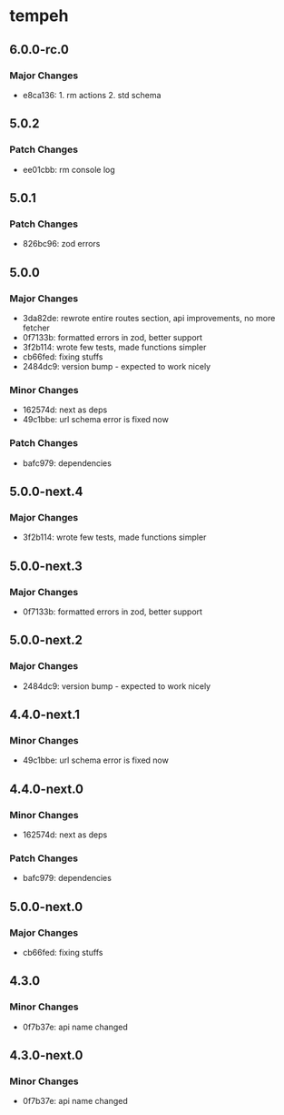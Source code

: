 # tempeh

## 6.0.0-rc.0

### Major Changes

- e8ca136: 1. rm actions 2. std schema

## 5.0.2

### Patch Changes

- ee01cbb: rm console log

## 5.0.1

### Patch Changes

- 826bc96: zod errors

## 5.0.0

### Major Changes

- 3da82de: rewrote entire routes section, api improvements, no more fetcher
- 0f7133b: formatted errors in zod, better support
- 3f2b114: wrote few tests, made functions simpler
- cb66fed: fixing stuffs
- 2484dc9: version bump - expected to work nicely

### Minor Changes

- 162574d: next as deps
- 49c1bbe: url schema error is fixed now

### Patch Changes

- bafc979: dependencies

## 5.0.0-next.4

### Major Changes

- 3f2b114: wrote few tests, made functions simpler

## 5.0.0-next.3

### Major Changes

- 0f7133b: formatted errors in zod, better support

## 5.0.0-next.2

### Major Changes

- 2484dc9: version bump - expected to work nicely

## 4.4.0-next.1

### Minor Changes

- 49c1bbe: url schema error is fixed now

## 4.4.0-next.0

### Minor Changes

- 162574d: next as deps

### Patch Changes

- bafc979: dependencies

## 5.0.0-next.0

### Major Changes

- cb66fed: fixing stuffs

## 4.3.0

### Minor Changes

- 0f7b37e: api name changed

## 4.3.0-next.0

### Minor Changes

- 0f7b37e: api name changed
